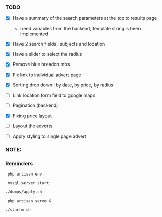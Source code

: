 ### TODO

- [x] Have a summary of the search parameters at the top to results page
	- need variables from the backend, template string is been implemented


- [x] Have 2 search fields : subjects and location

- [x] Have a slider to select the radius

- [x] Remove blue breadcrumbs

- [x] Fix link to individual advert page

- [x] Sorting drop down : by date, by price, by radius

- [ ] Link location form field to google maps

- [ ] Pagination (backend)

- [x] Fixing price layout


- [ ] Layout the adverts

- [ ] Apply styling to single page advert

### NOTE:

### Reminders
` php artisan env`

` mysql.server start`

` ./dumps/apply.sh `

` php artisan serve &`

`./startm.sh`
